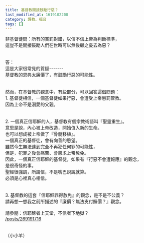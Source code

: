 ```yaml
---
title: 基督教間接鼓勵行惡？
last_modified_at: 1619102200
category: 護教、福音
tags: []
---
```


<div>非基督徒問：所有的賞罰對錯，以信不信上帝為判斷標準，</div>

<div>這豈不是間接鼓勵人們在世時可以無後顧之憂去為惡？</div>

<div>&nbsp;</div>

<div>&nbsp;</div>

<div>答：</div>

<div>這是大家很常見的質疑-------</div>

<div>基督教的恩典太廉價了，有鼓勵行惡的可能性。</div>

<div>&nbsp;</div>

<div>&nbsp;</div>

<div>然而，在基督教的觀念中，有些部分，可以回答這個問題：</div>

<div>1.<span style="white-space:pre"> </span>基督徒相信，一個基督徒如果行惡，會遭受上帝懲罰管教。</div>

<div>因為上帝不是溺愛的父親。</div>

<div>&nbsp;</div>

<div>&nbsp;</div>

<div>2.<span style="white-space:pre"> </span>一個真正信耶穌的人，基督教有個宗教術語叫『聖靈重生』。</div>

<div>意思是說，內心被上帝改造，開始值入新的生命。</div>

<div>也可以想成被上帝做了『骨髓移植』。</div>

<div>一個真正的基督徒，會有向善的慾望。</div>

<div>雖然今生無法達到完全不再犯任何罪的可能性，</div>

<div>但是，犯罪之後會痛苦、會懇求上帝赦免。</div>

<div>因此，一個真正信耶穌的基督徒，如果有『行惡不會遭報應』的觀念，</div>

<div>是很奇怪的事。</div>

<div>聖經很強調，所謂信，不是嘴巴說說就算。</div>

<div>必須是心裡真心相信。</div>

<div>&nbsp;</div>

<div>&nbsp;</div>

<div>3.<span style="white-space:pre"> </span>基督教的這套『信耶穌罪得赦免』的觀念，是不是不公義？</div>

<div>請再想一想我之前所描述的『廉價？無法支付贖價？』觀念。</div>

<div>&nbsp;</div>

<div>請參閱：信耶穌者上天堂，不信者下地獄？</div>

<div><a href="/posts/269191716" target="_blank">/posts/269191716</a></div>

<div>&nbsp;</div>

<div>&nbsp;</div>

<div>（小小羊）</div>

<div>&nbsp;</div>

